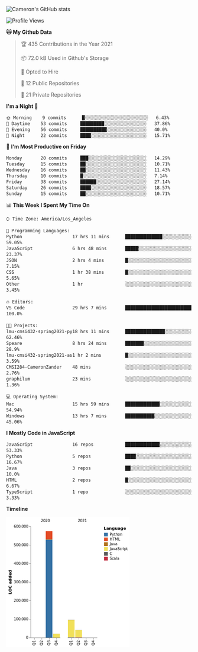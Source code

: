 ![Cameron's GitHub stats](https://github-readme-stats.vercel.app/api?username=gouldcs&show_icons=true&theme=great-gatsby&show_icons=true&count_private=true)


<!--START_SECTION:waka-->
![Profile Views](http://img.shields.io/badge/Profile%20Views-3-blue)

**🐱 My Github Data** 

> 🏆 435 Contributions in the Year 2021
 > 
> 📦 72.0 kB Used in Github's Storage 
 > 
> 💼 Opted to Hire
 > 
> 📜 12 Public Repositories 
 > 
> 🔑 21 Private Repositories  
 > 
**I'm a Night 🦉** 

```text
🌞 Morning    9 commits      █░░░░░░░░░░░░░░░░░░░░░░░░   6.43% 
🌆 Daytime    53 commits     █████████░░░░░░░░░░░░░░░░   37.86% 
🌃 Evening    56 commits     ██████████░░░░░░░░░░░░░░░   40.0% 
🌙 Night      22 commits     ████░░░░░░░░░░░░░░░░░░░░░   15.71%

```
📅 **I'm Most Productive on Friday** 

```text
Monday       20 commits     ███░░░░░░░░░░░░░░░░░░░░░░   14.29% 
Tuesday      15 commits     ██░░░░░░░░░░░░░░░░░░░░░░░   10.71% 
Wednesday    16 commits     ██░░░░░░░░░░░░░░░░░░░░░░░   11.43% 
Thursday     10 commits     █░░░░░░░░░░░░░░░░░░░░░░░░   7.14% 
Friday       38 commits     ██████░░░░░░░░░░░░░░░░░░░   27.14% 
Saturday     26 commits     ████░░░░░░░░░░░░░░░░░░░░░   18.57% 
Sunday       15 commits     ██░░░░░░░░░░░░░░░░░░░░░░░   10.71%

```


📊 **This Week I Spent My Time On** 

```text
⌚︎ Time Zone: America/Los_Angeles

💬 Programming Languages: 
Python                   17 hrs 11 mins      ██████████████░░░░░░░░░░░   59.05% 
JavaScript               6 hrs 48 mins       █████░░░░░░░░░░░░░░░░░░░░   23.37% 
JSON                     2 hrs 4 mins        █░░░░░░░░░░░░░░░░░░░░░░░░   7.15% 
CSS                      1 hr 38 mins        █░░░░░░░░░░░░░░░░░░░░░░░░   5.65% 
Other                    1 hr                ░░░░░░░░░░░░░░░░░░░░░░░░░   3.45%

🔥 Editors: 
VS Code                  29 hrs 7 mins       █████████████████████████   100.0%

🐱‍💻 Projects: 
lmu-cmsi432-spring2021-py18 hrs 11 mins      ███████████████░░░░░░░░░░   62.46% 
Speare                   8 hrs 24 mins       ███████░░░░░░░░░░░░░░░░░░   28.9% 
lmu-cmsi432-spring2021-as1 hr 2 mins         █░░░░░░░░░░░░░░░░░░░░░░░░   3.59% 
CMSI284-CameronZander    48 mins             ░░░░░░░░░░░░░░░░░░░░░░░░░   2.76% 
graphilum                23 mins             ░░░░░░░░░░░░░░░░░░░░░░░░░   1.36%

💻 Operating System: 
Mac                      15 hrs 59 mins      █████████████░░░░░░░░░░░░   54.94% 
Windows                  13 hrs 7 mins       ███████████░░░░░░░░░░░░░░   45.06%

```

**I Mostly Code in JavaScript** 

```text
JavaScript               16 repos            █████████████░░░░░░░░░░░░   53.33% 
Python                   5 repos             ████░░░░░░░░░░░░░░░░░░░░░   16.67% 
Java                     3 repos             ██░░░░░░░░░░░░░░░░░░░░░░░   10.0% 
HTML                     2 repos             █░░░░░░░░░░░░░░░░░░░░░░░░   6.67% 
TypeScript               1 repo              ░░░░░░░░░░░░░░░░░░░░░░░░░   3.33%

```


**Timeline**

![Chart not found](https://raw.githubusercontent.com/gouldcs/gouldcs/main/charts/bar_graph.png) 


<!--END_SECTION:waka-->

<!--
**gouldcs/gouldcs** is a ✨ _special_ ✨ repository because its `README.md` (this file) appears on your GitHub profile.

Here are some ideas to get you started:

- 🔭 I’m currently working on ...
- 🌱 I’m currently learning ...
- 👯 I’m looking to collaborate on ...
- 🤔 I’m looking for help with ...
- 💬 Ask me about ...
- 📫 How to reach me: ...
- 😄 Pronouns: ...
- ⚡ Fun fact: ...
-->
